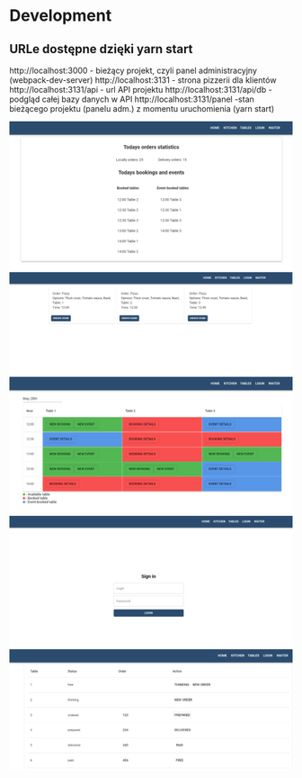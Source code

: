 # Development

## URLe dostępne dzięki yarn start

http://localhost:3000 - bieżący projekt, czyli panel administracyjny (webpack-dev-server)
http://localhost:3131 - strona pizzerii dla klientów
http://localhost:3131/api - url API projektu
http://localhost:3131/api/db - podgląd całej bazy danych w API
http://localhost:3131/panel -stan bieżącego projektu (panelu adm.) z momentu uruchomienia (yarn start)

![](src/Images/readme1.png)
![](src/Images/readme2.png)
![](src/Images/readme3.png)
![](src/Images/readme4.png)
![](src/Images/readme5.png)